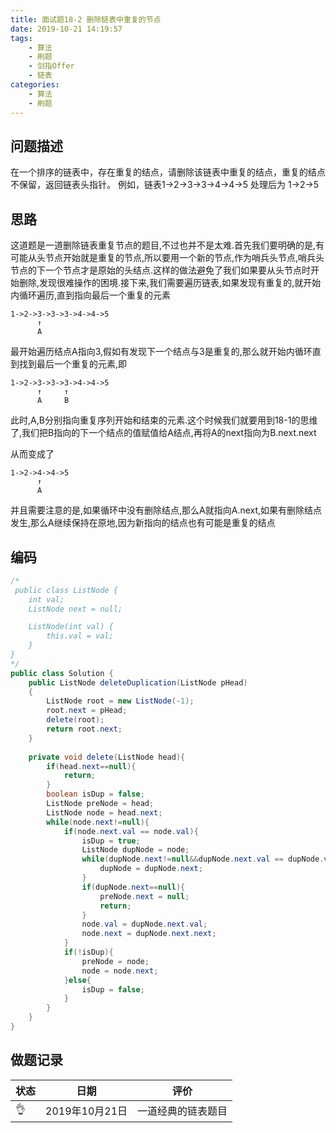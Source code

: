 ```yaml
---
title: 面试题18-2 删除链表中重复的节点
date: 2019-10-21 14:19:57
tags:
	- 算法
	- 刷题
	- 剑指Offer
	- 链表
categories:
	- 算法
	- 刷题
---
```


## 问题描述

 在一个排序的链表中，存在重复的结点，请删除该链表中重复的结点，重复的结点不保留，返回链表头指针。 例如，链表1->2->3->3->4->4->5 处理后为 1->2->5 

<!--more-->

## 思路

这道题是一道删除链表重复节点的题目,不过也并不是太难.首先我们要明确的是,有可能从头节点开始就是重复的节点,所以要用一个新的节点,作为哨兵头节点,哨兵头节点的下一个节点才是原始的头结点.这样的做法避免了我们如果要从头节点时开始删除,发现很难操作的困境.接下来,我们需要遍历链表,如果发现有重复的,就开始内循环遍历,直到指向最后一个重复的元素

```
1->2->3->3->3->4->4->5
      ↑  
      A  
```

最开始遍历结点A指向3,假如有发现下一个结点与3是重复的,那么就开始内循环直到找到最后一个重复的元素,即

```
1->2->3->3->3->4->4->5
      ↑     ↑
      A     B
```

此时,A,B分别指向重复序列开始和结束的元素.这个时候我们就要用到18-1的思维了,我们把B指向的下一个结点的值赋值给A结点,再将A的next指向为B.next.next

从而变成了

```
1->2->4->4->5
      ↑     
      A     
```

并且需要注意的是,如果循环中没有删除结点,那么A就指向A.next,如果有删除结点发生,那么A继续保持在原地,因为新指向的结点也有可能是重复的结点

## 编码

```java
/*
 public class ListNode {
    int val;
    ListNode next = null;

    ListNode(int val) {
        this.val = val;
    }
}
*/
public class Solution {
    public ListNode deleteDuplication(ListNode pHead)
    {
        ListNode root = new ListNode(-1);
        root.next = pHead;
        delete(root);
        return root.next;
    }
    
    private void delete(ListNode head){
        if(head.next==null){
            return;
        }
        boolean isDup = false;
        ListNode preNode = head;
        ListNode node = head.next;
        while(node.next!=null){
            if(node.next.val == node.val){
                isDup = true;
                ListNode dupNode = node;
                while(dupNode.next!=null&&dupNode.next.val == dupNode.val){
                    dupNode = dupNode.next;
                }
                if(dupNode.next==null){
                    preNode.next = null;
                    return;
                }
                node.val = dupNode.next.val;
                node.next = dupNode.next.next;
            }
            if(!isDup){
                preNode = node;
                node = node.next;
            }else{
                isDup = false;
            }
        }
    }
}
```

## 做题记录

| 状态 | 日期           | 评价               |
| ---- | -------------- | ------------------ |
| 👌    | 2019年10月21日 | 一道经典的链表题目 |
